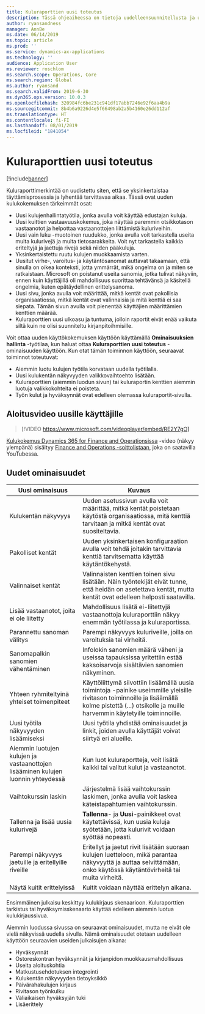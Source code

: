 ```yaml
---
title: Kuluraporttien uusi toteutus
description: Tässä ohjeaiheessa on tietoja uudelleensuunnitellusta ja uudistetuista kuluraporttikirjauksen kokemuksista Microsoft Dynamics 365 for Finance and Operations. Uusi kokemus yksinkertaistaa kuluraporttien täyttämistä ja lyhentää tarvittavaa aikaa.
author: ryansandness
manager: AnnBe
ms.date: 06/14/2019
ms.topic: article
ms.prod: ''
ms.service: dynamics-ax-applications
ms.technology: ''
audience: Application User
ms.reviewer: roschlom
ms.search.scope: Operations, Core
ms.search.region: Global
ms.author: ryansand
ms.search.validFrom: 2019-6-30
ms.dyn365.ops.version: 10.0.3
ms.openlocfilehash: 320984fc6be231c941df17abb7246e92f6aa4b9a
ms.sourcegitcommit: 8b4b6a9226d4e5f66498ab2a5b4160e26dd112af
ms.translationtype: HT
ms.contentlocale: fi-FI
ms.lasthandoff: 08/01/2019
ms.locfileid: "1841054"
---
```

# <a name="expense-reports-reimagined"></a>Kuluraporttien uusi toteutus

[!include[banner](../includes/banner.md)]

Kuluraporttimerkintää on uudistettu siten, että se yksinkertaistaa täyttämisprosessia ja lyhentää tarvittavaa aikaa. Tässä ovat uuden kulukokemuksen tärkeimmät osat:

- Uusi kulujenhallintatyötila, jonka avulla voit käyttää edustajan kuluja.
- Uusi kuittien vastaavuuskokemus, joka näyttää paremmin otsikkotason vastaanotot ja helpottaa vastaanottojen liittämistä kuluriveihin.
- Uusi vain luku -muotoinen ruudukko, jonka avulla voit tarkastella useita muita kulurivejä ja muita tietosarakkeita. Voit nyt tarkastella kaikkia eriteltyjä ja jaettuja rivejä sekä niiden pääkuluja.
- Yksinkertaistettu ruutu kulujen muokkaamista varten.
- Uusitut virhe-, varoitus- ja käytäntösanomat auttavat takaamaan, että sinulla on oikea konteksti, jotta ymmärrät, mikä ongelma on ja miten se ratkaistaan. Microsoft on poistanut useita sanomia, jotka tulivat näkyviin, ennen kuin käyttäjillä oli mahdollisuus suorittaa tehtävänsä ja käsitellä ongelmia, kuten epätäydellinen erittelysanoma.
- Uusi sivu, jonka avulla voit määrittää, mitkä kentät ovat pakollisia organisaatiossa, mitkä kentät ovat valinnaisia ja mitä kenttiä ei saa siepata. Tämän sivun avulla voit pienentää käyttäjien määrittämien kenttien määrää.
- Kuluraporttien uusi ulkoasu ja tuntuma, jolloin raportit eivät enää vaikuta siltä kuin ne olisi suunniteltu kirjanpitoihmisille.

Voit ottaa uuden käyttökokemuksen käyttöön käyttämällä **Ominaisuuksien hallinta** -työtilaa, kun haluat ottaa **Kuluraporttien uusi toteutus** -ominaisuuden käyttöön. Kun otat tämän toiminnon käyttöön, seuraavat toiminnot toteutuvat:

- Aiemmin luotu kulujen työtila korvataan uudella työtilalla.
- Uusi kulukentän näkyvyyden valikkovaihtoehto lisätään.
- Kuluraporttien (aiemmin luodun sivun) tai kuluraportin kenttien aiemmin luotuja valikkokohteita ei poisteta.
- Työn kulut ja hyväksynnät ovat edelleen olemassa kuluraportit-sivulla.

## <a name="getting-started-video-for-new-users"></a>Aloitusvideo uusille käyttäjille

> [!VIDEO https://www.microsoft.com/videoplayer/embed/RE2Y7gO]

[Kulukokemus Dynamics 365 for Finance and Operationsissa](https://youtu.be/Ocy-MsTvEE0) -video (näkyy ylempänä) sisältyy [Finance and Operations -soittolistaan](https://www.youtube.com/playlist?list=PLcakwueIHoT_SYfIaPGoOhloFoCXiUSyW), joka on saatavilla YouTubessa.

## <a name="new-features"></a>Uudet ominaisuudet

| Uusi ominaisuus | Kuvaus |
|---|----|
| Kulukentän näkyvyys | Uuden asetussivun avulla voit määrittää, mitkä kentät poistetaan käytöstä organisaatiossa, mitä kenttiä tarvitaan ja mitkä kentät ovat suositeltavia. |
| Pakolliset kentät | Uuden yksinkertaisen konfiguraation avulla voit tehdä joitakin tarvittavia kenttiä tarvitsematta käyttää käytäntökehystä. |
| Valinnaiset kentät | Valinnaisten kenttien toinen sivu lisätään. Näin työntekijät eivät tunne, että heidän on asetettava kentät, mutta kentät ovat edelleen helposti saatavilla. |
| Lisää vastaanotot, joita ei ole liitetty | Mahdollisuus lisätä ei-liitettyjä vastaanottoja kuluraporttiin näkyy enemmän työtilassa ja kuluraportissa. |
| Parannettu sanoman välitys | Parempi näkyvyys kuluriveille, joilla on varoituksia tai virheitä. |
| Sanomapalkin sanomien vähentäminen| Infolokin sanomien määrä väheni ja useissa tapauksissa yritettiin estää kaksoisarvoja sisältävien sanomien näkyminen. |
| Yhteen ryhmiteltyinä yhteiset toimenpiteet | Käyttöliittymä siivottiin lisäämällä uusia toimintoja -painike useimmille yleisille rivitason toiminnoille ja lisäämällä kolme pistettä (...) otsikolle ja muille harvemmin käytetyille toiminnoille. |
| Uusi työtila näkyvyyden lisäämiseksi | Uusi työtila yhdistää ominaisuudet ja linkit, joiden avulla käyttäjät voivat siirtyä eri alueille. |
| Aiemmin luotujen kulujen ja vastaanottojen lisääminen kulujen luonnin yhteydessä | Kun luot kuluraportteja, voit lisätä kaikki tai valitut kulut ja vastaanotot. |
| Vaihtokurssin laskin | Järjestelmä lisää vaihtokurssin laskimen, jonka avulla voit laskea käteistapahtumien vaihtokurssin. |
| Tallenna ja lisää uusia kulurivejä | **Tallenna**- ja **Uusi**-painikkeet ovat käytettävissä, kun uusia kuluja syötetään, jotta kulurivit voidaan syöttää nopeasti. |
| Parempi näkyvyys jaetuille ja eritellyille riveille | Eritellyt ja jaetut rivit lisätään suoraan kulujen luetteloon, mikä parantaa näkyvyyttä ja auttaa selvittämään, onko käytössä käytäntövirheitä tai muita virheitä. |
| Näytä kuitit erittelyissä | Kuitit voidaan näyttää erittelyn aikana. |

Ensimmäinen julkaisu keskittyy kulukirjaus skenaarioon. Kuluraporttien tarkistus tai hyväksymisskenaario käyttää edelleen aiemmin luotua kulukirjaussivua.

Aiemmin luodussa sivussa on seuraavat ominaisuudet, mutta ne eivät ole vielä näkyvissä uudella sivulla. Nämä ominaisuudet otetaan uudelleen käyttöön seuraavien useiden julkaisujen aikana:

- Hyväksynnät
- Ostoreskontran hyväksynnät ja kirjanpidon muokkausmahdollisuus
- Useita aloituskohtia
- Matkustusehdotuksen integrointi
- Kulukentän näkyvyyden tietoyksikkö
- Päivärahakulujen kirjaus
- Rivitason työnkulku
- Väliaikaisen hyväksyjän tuki
- Lisäerittely
